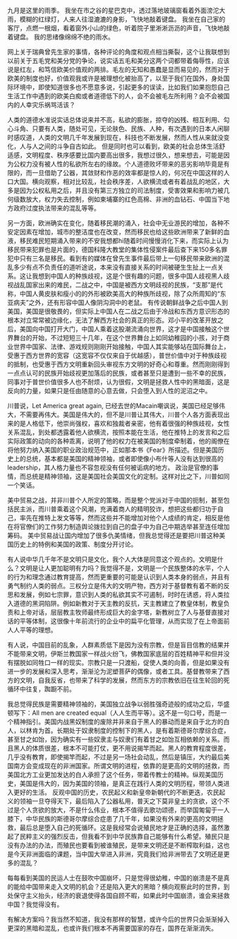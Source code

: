 
九月是这里的雨季。
我坐在市之谷的星巴克中，透过落地玻璃窗看着外面滂沱大雨，模糊的红绿灯，人来人往湿漉漉的身影，飞快地敲着键盘。
我坐在自己家的客厅，点燃一根烟，看着窗外小山的绿色，听着院子里淅淅沥沥的声音，飞快地敲着键盘。
我的思绪像绵绵不绝的雨水。

网上关于瑞典曾先生家的事情，各种评论的角度和观点相当撕裂，这个让我联想到以前关于五毛党和美分党的争论，说实话五毛和美分这两个词都带着侮辱性，应该说是红左，和笃信欧美价值观的两排。毛左的无知和愚蠢是显而易见的，然而对于欧美的制度也好，价值观我或许是被理想化被抬高了，以至于我们在国外，身处国际环境中，即使知道很多也不愿意多说，引起更多的误读，比如我们如果抱怨自己生活工作中遇到的欧美白痴或者道德低下的人，会不会被毛左所利用？会不会被国内的人幸灾乐祸骂活该？

人类的道德水准说实话总体说来并不高，私欲的膨胀，掠夺的凶残、相互利用、勾心斗角、只要有人类，随处可见，无论肤色、民族、人种，有次遇到的日本人闲聊时感叹道，人类的文明几千年发展到现在，科技也不断发展，然而人性从来就没变化，人与人之间的斗争自古如此。
但是同时也可以看到，欧美的社会总体生活舒适感，文明程度、秩序感要比国内要高出很多，我想过很久，想来想去，可能是因为公权力没有被人性的私欲所左右的缘故。个人道德败坏带来的恶劣影响毕竟是有限的，而一旦借助了公器，其敛财和作恶的效率都是惊人的，何况在中国这样的人口大国。横向观察，相对比较乱，社会秩序差，人欲横流或者有着战乱的地区，大多是因为公权私用之后，并且没有第三方独立的司法制度，受害效果和影响力被几何级数放大，权力失去控制，例如柬埔寨的红色高棉、非洲的血钻石、中国当下地方政府过度执法带来的混乱等等。

另一方面，欧洲确实在变化，随着移民潮的涌入，社会中无业游民的增加，各种不安定因素在增加，城市的整洁度也在改变，然而移民也给这些欧洲带来了新鲜的血液，移民难民短期涌入带来的不安我想都hi随着时间慢慢消化下来，而实际上认为移民带来犯罪也是片面的，德国科隆大教堂的集体性侵案件最后查下来150多名罪犯中只有三名是移民。看到有的媒体在曾先生事件最后带上一句移民带来欧洲的混乱多少有点不负责任的道听途说，本来没有直接关系的时间被硬生生扯上一点关系。这让我想到中国人的种族歧视，这是个很有趣的问题，很多中国人歧视黑人歧视战乱国家出来的难民，二战之中，中国是被西方文明歧视的民族，“支那”是代称，中国人黄皮肤和瘦小的的外形被欧美高大的种族所歧视，除了众所周知的“东亚病夫”之外，还有形容中国人像阴沟洞中的老鼠。
有传说朝鲜战争之后中国人到美国，美国是很敬畏的，但实际上中国人在二战之后由于冷战和东西方意识形态的根本对立常常被边缘化，无法了解西方社会的真正的形态。邓小平的改革开放之后，美国向中国打开大门，中国人乘着这股潮流涌向世界，这才是中国接触这个世界舞台的开始，不过短短三十几年，在这个世界舞台上如同幼稚园的小孩，对于商业世界中国家、法律、游戏规则刚刚开始接触，中国人其实能够站在国际舞台上，受惠于西方世界的宽容（这宽容不仅仅来自于优越感），普世价值中对于种族歧视的抵制，也受惠于西方文明重新回头审视东方文明的好奇心和尊重。然而刚刚得到一点点认可的民族开始歧视更加落后的民族，或者甚至只是遭到一些不幸的民族，同事对于普世价值很多人也不耐烦，认为很假，文明是拯救人性中的黑暗面，这是反向的力量，如果只是任由随意的心意去做，只会堕入到人性的泥沼之中。



川普说，Let America great again, 已经去世的Macain嘲讽说，美国已经足够伟大，不需要再伟大。美国是伟大的，但不是川普让其伟大，川普个人各方面表现出来的是人格低下，他崇尚强权，喜欢和独裁者亲密，他有着很强的种族歧视，女性关系混乱，到处都透露着他人欲横流，按照本能在生活，他在推特上的发言和之后实际政策的动向的各种乖离，说明了他的权力在被美国的制度牵制着，他的阁僚在将他努力纳入美国的职业政治规范中，正如那本书《Fear》所描述。但是美国历史上的总统，基本都是美国的精神领袖，或者即使像小布什等人没有达到很高的leadership，其人格力量也不容忽视没有任何被诟病的地方。
政治是官僚的事情，而总统是精神领袖，这是美国社会美国文化的定制。这样对比之下，川普如同一个笑话。

美中贸易之战，并非川普个人所定的策略，而是整个党派对于中国的扼制，甚至包括民主派，而川普乘着这个风潮，充满着商人的精明狡诈，想把这些都归功于自己，率先在推特上发文等等，然而这些并不能增加对他个人成绩的肯定，相反是他在将官僚们的工作努力制造舆论拨拉到自己的盘子中为自己中期选举甚至连任增加筹码。
美中贸易战让国内增加了很多仇美情绪，但我总觉得还是要把川普这种美国历史上的特例和美国的政策、制度分开讨论。

有人说中华几千年不是文明只是文化，我个人大体是同意这个观点的。文明是什么？文明是让人更加聪明有力吗？我觉得不是，文明是一个民族整体的水平，个人的行为和理念通过教育提高，然而更重要的可能是认识到人类本身的弱点，并且有勇气制约人类的弱点。三权分立是伟大的文明产物，西方对于基督教有着不断的反思和发展，例如七宗罪，意识到人类的私欲其实不可遏制，时时在诱惑，将人类拉入道德的黑洞陷阱。例如新教对于天主教的反抗，天主教建立了教皇体制，教皇负责和上帝对话，层层教主牧师最终形成巨大的金字塔，新教树立了人与基督直接对话的平等体制，这很像十年前流行的企业中的扁平化管理，从而实现了在上帝面前人人平等的理想。

有人说，中国目前的乱象，人群素质低下是因为没有宗教，但是盲目信教的结果并不能带来文明，伊斯兰教国家一样战火纷飞，佛教国家底层的百姓精神平和但并没有摆脱如同牲口一样的现实。宗教只是一只渡船，促使人类的向善，但是如果没有进一步的发展和深入思考，渐渐沦为泥塑菩萨的偶像，或者工具。基督教带来了西方的文明，自我反省，也带来了科学的发展，然而东方的宗教依旧在往生轮回的死循环中往复，踟蹰不前。

我总觉得民族是需要精神领袖的，美国独立战争以弱胜强奇迹般的成功之后，华盛顿写下：All men are created equal（人人生而平等）。这不是一句口号，而是一个精神指引。美国内战黑奴制度的废除并非来自于黑人的暴动而是来自于北方的白人，以林肯为首。长期处于奴隶制度的控制下的黑人，是有着斯德哥尔摩综合症，甚至甘之如饴，因为确实有一些奴隶主与奴隶们有着甘之如饴互相依赖的关系。而且黑人的体质很差，根本不可能打仗，更不用说揭竿而起。黑人的教育程度很差，几乎没有教育，即使揭竿而起，不过是另一场社会动乱，然后是镇压，大约最后美国南方会变成现在的非洲国家。所谓文明的进程，依靠的是更高的文明的拯救，而美国北方工业更加发达的白人承担了这个任务，带着传教士的精神。纵观美国历史，美国是伟大的，因为美国的领袖，是真正在践行人类的文明历程，带领人类进入更好的生活。
反观中国的历史，农民起义和新皇帝新朝代的不断更迭，农民起义的领袖一旦夺得天下，最后陷入了公器私用，普天之下莫非皇土的贪欲，这个不过是个人贪欲的放大，不是什么伟业，根本不值得去歌功颂德，而举国匍匐于一人膝下，中华民族的斯德哥尔摩综合症患了几千年，如果没有外来的更高的文明拯救，最后总是堕入自己的死循环。这是我经常会说殖民地才是正确的选择，虽然激起了民粹主义的强烈反击，但我看不到中华民族靠自己能够有什么希望。殖民只是没有办法的办法，而殖民也要看到被谁殖民，是带来文明还是不断榨取利益，这也是今天非洲面临的课题，当中国大举进入非洲，究竟我们给非洲带去了文明还是更多的混乱？

每每看到美国的民运人士在鼓吹中国崩坏，只是觉得很幼稚，中国的崩溃是不是真的能给中国带来走入文明的机会？还是陷入更大的黑暗？横向观察此时的世界，到处保守主义抬头，经济的衰退使得各国自顾不暇，如果此时中国崩溃，谁会来拯救中国？我觉得没有。

有解决方案吗？我当然不知道，我没有那样的智慧，或许今后的世界只会渐渐掉入更深的黑暗和混乱，也或许我们根本不再需要国家的存在，国界在渐渐消失。
